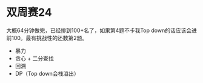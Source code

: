 # 双周赛24

大概64分钟做完，已经排到100+名了，如果第4题不卡我Top down的话应该会进前100。最有挑战性的还数第2题。

- 暴力
- 贪心 + 二分查找
- 回溯
- DP（Top down会栈溢出）
